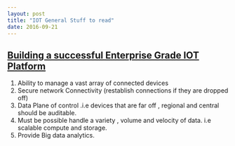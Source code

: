 ```yaml
---
layout: post
title: "IOT General Stuff to read"
date: 2016-09-21
---
```

## [Building a successful Enterprise Grade IOT Platform](https://dzone.com/articles/building-a-successful-enterprise-grade-iot-platfor?edition=213322&utm_source=Daily%20Digest&utm_medium=email&utm_campaign=dd%202016-09-20)

1. Ability to manage a vast array of connected devices
2. Secure network Connectivity (restablish connections if they are dropped off)
3. Data Plane of control .i.e devices that are far off , regional and central should be auditable. 
4. Must be possible handle a variety , volume and velocity of data. i.e scalable compute and storage. 
5. Provide Big data analytics. 

